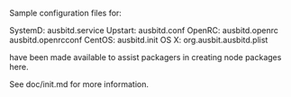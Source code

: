 Sample configuration files for:

SystemD: ausbitd.service
Upstart: ausbitd.conf
OpenRC:  ausbitd.openrc
         ausbitd.openrcconf
CentOS:  ausbitd.init
OS X:    org.ausbit.ausbitd.plist

have been made available to assist packagers in creating node packages here.

See doc/init.md for more information.
